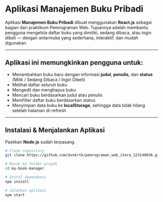 # Aplikasi Manajemen Buku Pribadi
Aplikasi **Manajemen Buku Pribadi** dibuat menggunakan **React.js** sebagai bagian dari praktikum Pemrograman Web. Tujuannya adalah membantu pengguna mengelola daftar buku yang dimiliki, sedang dibaca, atau ingin dibeli — dengan antarmuka yang sederhana, interaktif, dan mudah digunakan.

---

## Aplikasi ini memungkinkan pengguna untuk:
- Menambahkan buku baru dengan informasi **judul**, **penulis**, dan **status** (Milik / Sedang Dibaca / Ingin Dibeli)
- Melihat daftar seluruh buku
- Mengedit dan menghapus buku
- Mencari buku berdasarkan judul atau penulis
- Memfilter daftar buku berdasarkan status
- Menyimpan data buku ke **localStorage**, sehingga data tidak hilang setelah halaman di-refresh

---

## Instalasi & Menjalankan Aplikasi

Pastikan **Node.js** sudah terpasang.

```bash
# Clone repository
git clone https://github.com/dvnkrtk/pemrograman_web_itera_123140036.git 

# Masuk ke folder proyek
cd my-book-manager

# Instal dependensi
npm install

# Jalankan aplikasi
npm start
